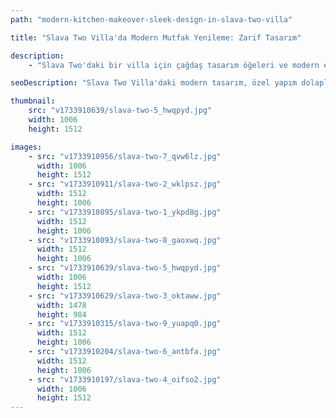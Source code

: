 ```yaml
---
path: "modern-kitchen-makeover-sleek-design-in-slava-two-villa"

title: "Slava Two Villa'da Modern Mutfak Yenileme: Zarif Tasarım"

description:
    - "Slava Two'daki bir villa için çağdaş tasarım öğeleri ve modern estetiğe odaklanarak son teknoloji bir mutfak yenilemesi gerçekleştirdik. Ekibimiz, alanda akıcı dolaplar kurdu ve yenilikçi depolama çözümleri uyguladı. İşlevselliği en üst düzeye çıkarırken zarif, minimalist bir görünüm yaratmak için her detay özenle seçildi. Mutfak, optimize edilmiş iş akışı düzenleri ve verimli organizasyon sistemleri ile donatıldı. Gelişmiş bir mutfak deneyimi için stil ve pratikliği mükemmel bir şekilde dengeleyen sofistike, modern bir alan yarattık."

seoDescription: "Slava Two Villa'daki modern tasarım, özel yapım dolaplar ve akıllı depolama çözümleri sunan lüks mutfak yenilememizi keşfedin. Uzman ekibimizin çağdaş estetiği ve fonksiyonel yerleşim planlarıyla mutfağınızı dönüştürün. #MutfakYenileme #ModernTasarım"

thumbnail:
    src: "v1733910639/slava-two-5_hwqpyd.jpg"
    width: 1006
    height: 1512

images:
    - src: "v1733910956/slava-two-7_qvw6lz.jpg"
      width: 1006
      height: 1512
    - src: "v1733910911/slava-two-2_wklpsz.jpg"
      width: 1512
      height: 1006
    - src: "v1733910895/slava-two-1_ykpd8g.jpg"
      width: 1512
      height: 1006
    - src: "v1733910893/slava-two-8_gaoxwq.jpg"
      width: 1512
      height: 1006
    - src: "v1733910639/slava-two-5_hwqpyd.jpg"
      width: 1006
      height: 1512
    - src: "v1733910629/slava-two-3_oktaww.jpg"
      width: 1478
      height: 984
    - src: "v1733910315/slava-two-9_yuapq0.jpg"
      width: 1512
      height: 1006
    - src: "v1733910204/slava-two-6_antbfa.jpg"
      width: 1512
      height: 1006
    - src: "v1733910197/slava-two-4_oifso2.jpg"
      width: 1006
      height: 1512
---
```

